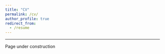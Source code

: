 ```yaml
---
title: "CV"
permalink: /cv/
author_profile: true
redirect_from:
  - /resume
---
```


***
Page under construction
